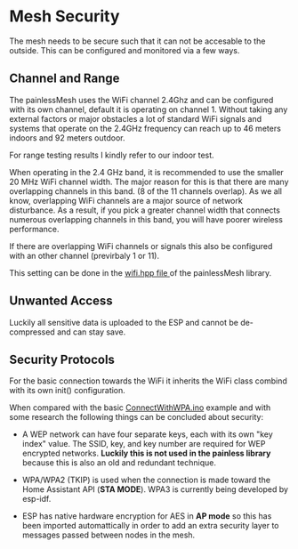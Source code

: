 # Mesh Security
The mesh needs to be secure such that it can not be accesable to the outside. This can be configured and monitored via a few ways.


## Channel and Range
The painlessMesh uses the WiFi channel 2.4Ghz and can be configured with its own channel, default it is operating on channel 1.
Without taking any external factors or major obstacles a lot of standard WiFi signals and systems that operate on the 2.4GHz frequency can reach up to 46 meters indoors and 92 meters outdoor. 

For range testing results I kindly refer to our <a>indoor test</a>.

When operating in the 2.4 GHz band, it is recommended to use the smaller 20 MHz WiFi channel width. The major reason for this is that there are many overlapping channels in this band. (8 of the 11 channels overlap). As we all know, overlapping WiFi channels are a major source of network disturbance. As a result, if you pick a greater channel width that connects numerous overlapping channels in this band, you will have poorer wireless performance.

If there are overlapping WiFi channels or signals this also be configured with an other channel (previrbaly 1 or 11).

This setting can be done in the <a href="https://gitlab.com/painlessMesh/painlessMesh/-/blob/develop/src/arduino/wifi.hpp"> wifi.hpp file </a> of the painlessMesh library.

## Unwanted Access

Luckily all sensitive data is uploaded to the ESP and cannot be de-compressed and can stay save. 

## Security Protocols
For the basic connection towards the WiFi it inherits the WiFi class combind with its own init() configuration.

When compared with the basic <a href="https://github.com/arduino-libraries/WiFi/blob/master/examples/ConnectWithWPA/ConnectWithWPA.ino">ConnectWithWPA.ino</a> example and with some research the following things can be concluded about security:

- A WEP network can have four separate keys, each with its own "key index" value. The SSID, key, and key number are required for WEP encrypted networks. **Luckily this is not used in the painless library** because this is also an old and redundant technique.


- WPA/WPA2 (TKIP) is used when the connection is made toward the Home Assistant API (**STA MODE**). WPA3 is currently being developed by esp-idf.

- ESP has native hardware encryption for AES in **AP mode** so this has been imported automattically in order to add an extra security layer to messages passed between nodes in the mesh.

 